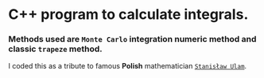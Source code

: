 # C++ program to calculate integrals.

### Methods used are `Monte Carlo` integration numeric method and classic `trapeze` method.
I coded this as a tribute to famous **Polish** mathematician [`Stanisław Ulam`](https://pl.wikipedia.org/wiki/Stanis%C5%82aw_Ulam).
